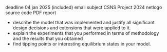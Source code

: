 deadline 04 jan 2025 (included)
email subject CSNS Project 2024
netlogo source code
PDF report

- describe the model that was implemented and justify all significant design decisions and extensions that were applied to it.
- explain the experiments that you performed in terms of methodology and the results that you obtained
- find tipping points or interesting equilibrium states in your model.

